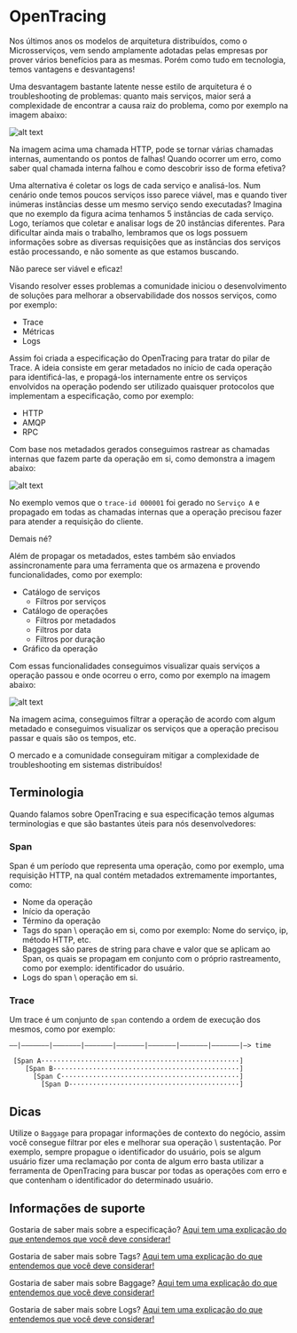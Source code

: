 # OpenTracing

Nos últimos anos os modelos de arquitetura distribuídos, como o Microsserviços, vem sendo amplamente adotadas pelas empresas 
por prover vários benefícios para as mesmas. Porém como tudo em tecnologia, temos vantagens e desvantagens!

Uma desvantagem bastante latente nesse estilo de arquitetura é o troubleshooting de problemas: quanto mais serviços, 
maior será a complexidade de encontrar a causa raiz do problema, como por exemplo na imagem abaixo:

![alt text](../images/open-tracing-001.png "OpenTracing")

Na imagem acima uma chamada HTTP, pode se tornar várias chamadas internas, aumentando os pontos de falhas! Quando ocorrer 
um erro, como saber qual chamada interna falhou e como descobrir isso de forma efetiva?

Uma alternativa é coletar os logs de cada serviço e analisá-los. Num cenário onde temos poucos serviços isso parece 
viável, mas e quando tiver inúmeras instâncias desse um mesmo serviço sendo executadas? Imagina que  no exemplo da
figura acima tenhamos 5 instâncias de cada serviço. Logo, teríamos que coletar e analisar logs de 20 instâncias diferentes.
Para dificultar ainda mais o trabalho, lembramos que os logs possuem informações sobre as diversas requisições que as
instâncias dos serviços estão processando, e não somente as que estamos buscando. 

Não parece ser viável e eficaz!

Visando resolver esses problemas a comunidade iniciou o desenvolvimento de soluções para melhorar a observabilidade dos nossos serviços, 
como por exemplo:

- Trace
- Métricas
- Logs

Assim foi criada a especificação do OpenTracing para tratar do pilar de Trace. A ideia consiste em gerar metadados no início
de cada operação para identificá-las, e propagá-los internamente entre os serviços envolvidos na operação podendo ser 
utilizado quaisquer protocolos que implementam a especificação, como por exemplo:

- HTTP
- AMQP
- RPC

Com base nos metadados gerados conseguimos rastrear as chamadas internas que fazem parte da operação em si, como demonstra
a imagem abaixo:

![alt text](../images/open-tracing-002.png "OpenTracing")

No exemplo vemos que o  `trace-id 000001` foi gerado no `Serviço A` e propagado em todas as chamadas internas que 
a operação precisou fazer para atender a requisição do cliente.

Demais né?

Além de propagar os metadados, estes também são enviados assincronamente para uma ferramenta que os armazena e 
provendo funcionalidades, como por exemplo:

- Catálogo de serviços
    - Filtros por serviços
- Catálogo de operações
    - Filtros por metadados
    - Filtros por data
    - Filtros por duração
- Gráfico da operação

Com essas funcionalidades conseguimos visualizar quais serviços a operação passou e onde ocorreu o erro, como por 
exemplo na imagem abaixo:

![alt text](../images/open-tracing-003.png "OpenTracing")

Na imagem acima, conseguimos filtrar a operação de acordo com algum metadado e conseguimos visualizar os serviços que a 
operação precisou passar e quais são os tempos, etc.

O mercado e a comunidade conseguiram mitigar a complexidade de troubleshooting em sistemas distribuídos!

## Terminologia

Quando falamos sobre OpenTracing e sua especificação temos algumas terminologias e que são bastantes úteis para nós 
desenvolvedores:

### Span

Span é um período que representa uma operação, como por exemplo, uma requisição HTTP, na qual contém metadados extremamente 
importantes, como:

- Nome da operação
- Início da operação
- Término da operação
- Tags do span \ operação em si, como por exemplo: Nome do serviço, ip, método HTTP, etc.
- Baggages são pares de string para chave e valor que se aplicam ao Span, os quais se propagam em conjunto com o 
  próprio rastreamento, como por exemplo: identificador do usuário.
- Logs do span \ operação em si.

### Trace

Um trace é um conjunto de `span` contendo a ordem de execução dos mesmos, como por exemplo:

```text
––|–––––––|–––––––|–––––––|–––––––|–––––––|–––––––|–––––––|–> time

 [Span A··················································]
    [Span B···············································]
      [Span C·············································]
        [Span D···········································]
```

## Dicas

Utilize o `Baggage` para propagar informações de contexto do negócio, assim você consegue filtrar por eles e melhorar sua 
operação \ sustentação. Por exemplo, sempre propague o identificador do usuário, pois se algum usuário fizer uma reclamação
por conta de algum erro basta utilizar a ferramenta de OpenTracing para buscar por todas as operações com erro e 
que contenham o identificador do determinado usuário.

## Informações de suporte

Gostaria de saber mais sobre a especificação? [Aqui tem uma explicação do que entendemos que você deve considerar!](https://opentracing.io/specification/)

Gostaria de saber mais sobre Tags? [Aqui tem uma explicação do que entendemos que você deve considerar!](../informacao_suporte/jaeger-concept-tags.md)

Gostaria de saber mais sobre Baggage? [Aqui tem uma explicação do que entendemos que você deve considerar!](../informacao_suporte/jaeger-concept-baggage.md)

Gostaria de saber mais sobre Logs? [Aqui tem uma explicação do que entendemos que você deve considerar!](../informacao_suporte/jaeger-concept-logs.md)
